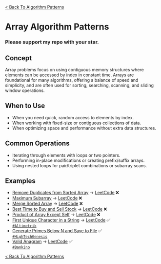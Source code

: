 [< Back To Algorithm Patterns](../../)

# Array Algorithm Patterns
### Please support my repo with your star.

## Concept
Array problems focus on using contiguous memory structures where elements can be accessed by index in constant time. Arrays are foundational for many algorithms, offering a balance of speed and simplicity, and are often used for sorting, searching, scanning, and sliding window operations.

## When to Use
- When you need quick, random access to elements by index.
- When working with fixed-size or contiguous collections of data.
- When optimizing space and performance without extra data structures.

## Common Operations
- Iterating through elements with loops or two pointers.
- Performing in-place modifications or creating prefix/suffix arrays.
- Using nested loops for pair/triplet combinations or subarray scans.

## Examples
- [Remove Duplicates from Sorted Array]() → [LeetCode](https://leetcode.com/problems/remove-duplicates-from-sorted-array) ❌
- [Maximum Subarray]() → [LeetCode](https://leetcode.com/problems/maximum-subarray) ❌
- [Merge Sorted Array]() → [LeetCode](https://leetcode.com/problems/merge-sorted-array) ❌
- [Best Time to Buy and Sell Stock]() → [LeetCode](https://leetcode.com/problems/best-time-to-buy-and-sell-stock) ❌
- [Product of Array Except Self]() → [LeetCode](https://leetcode.com/problems/product-of-array-except-self) ❌
- [First Unique Character in a String](first_unique_character_in_a_string) → [LeetCode](https://leetcode.com/problems/first-unique-character-in-a-string) ✅
  <br>
  [`#Altimetrik`](https://altimetrik.com)
- [Generate Primes Below N and Save to File](generate_and_write_primes_below_n) ✅
  <br>
  [`#HighTechGenesis`](https://hightechgenesis.com)
- [Valid Anagram](valid_anagram) → [LeetCode](https://leetcode.com/problems/valid-anagram) ✅
  <br>
  [`#Bankino`](https://bankino.digital)

[< Back To Algorithm Patterns](../../)
